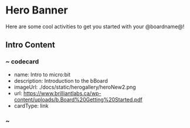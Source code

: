 # Hero Banner

Here are some cool activities to get you started with your @boardname@!

## Intro Content

### ~ codecard
* name: Intro to micro:bit
* description: Introduction to the bBoard
* imageUrl: ./docs/static/herogallery/heroNew2.png
* url: https://www.brilliantlabs.ca/wp-content/uploads/b.Board%20Getting%20Started.pdf
* cardType: link
### ~
